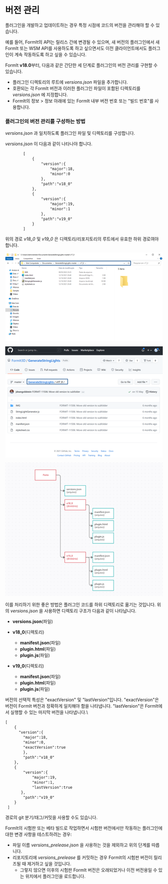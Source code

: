 # 버전 관리

플러그인을 개발하고 업데이트하는 경우 특정 시점에 코드의 버전을 관리해야 할 수 있습니다.

예를 들어, FormIt의 API는 릴리스 간에 변경될 수 있으며, 새 버전의 플러그인에서 새 FormIt 또는 WSM API를 사용하도록 하고 싶으면서도 이전 클라이언트에서도 플러그인이 계속 작동하도록 하고 싶을 수 있습니다.

FormIt **v18.0**부터, 다음과 같은 간단한 세 단계로 플러그인의 버전 관리를 구현할 수 있습니다.

* 플러그인 디렉토리의 루트에 _versions.json_ 파일을 추가합니다.
* 호환되는 각 FormIt 버전과 이러한 플러그인 파일이 포함된 디렉토리를 _versions.json_ 에 지정합니다.
* FormIt의 정보 > 정보 아래에 있는 FormIt 내부 버전 번호 또는 "빌드 번호"를 사용합니다.



### 플러그인의 버전 관리를 구성하는 방법

_versions.json_ 과 일치하도록 플러그인 파일 및 디렉토리를 구성합니다.

_versions.json_ 이 다음과 같이 나타나야 합니다.

```
        [
            {
                "version":{
                    "major":18,
                    "minor":0
                },
                "path":"v18_0"
            },
            {
                "version":{
                    "major":19,
                    "minor":1
                },
                "path":"v19_0"
            }
        ]

```

위의 경로 _v18\_0_ 및 _v19\_0_ 은 디렉토리/리포지토리의 루트에서 유효한 하위 경로여야 합니다.

![](../../../.gitbook/assets/i1.png)

![](../../../.gitbook/assets/i2.png)

![](../../../.gitbook/assets/i3.png)

이를 처리하기 위한 좋은 방법은 플러그인 코드를 하위 디렉토리로 옮기는 것입니다. 위의 _versions.json_ 을 사용하면 디렉토리 구조가 다음과 같이 나타납니다.

* **versions.json**(파일)
* **v18\_0**(디렉토리)

   * **manifest.json**(파일)
   * **plugin.html**(파일)
   * **plugin.js**(파일)


* **v19\_0**(디렉토리)
   * **manifest.json**(파일)
   * **plugin.html**(파일)
   * **plugin.js**(파일)

버전의 선택적 특성은 "exactVersion" 및 "lastVersion"입니다. "exactVersion"은 버전이 FormIt 버전과 정확하게 일치해야 함을 나타냅니다. "lastVersion"은 FormIt에서 실행할 수 있는 마지막 버전을 나타냅니다.\


```
[
    {
      "version":{
        "major":18,
        "minor":0,
        "exactVersion":true
        },
        "path":"v18_0"
    },
    {
        "version":{
            "major":19,
            "minor":1,
            "lastVersion":true
       },
        "path":"v19_0"
    }
 ]
```

경로의 git 분기/태그/커밋을 사용할 수도 있습니다.

FormIt의 시험판 또는 베타 빌드로 작업하면서 시험판 버전에서만 작동하는 플러그인에 대한 변경 사항을 테스트하려는 경우:

* 파일 이름 _versions\_prelease.json_ 을 사용하는 것을 제외하고 위의 단계를 따릅니다.
* 리포지토리에 _versions\_prelease_ 를 커밋하는 경우 FormIt의 시험판 버전이 릴리즈될 때 제거하고 싶을 것입니다.
   * 그렇지 않으면 이후의 시험판 FormIt 버전은 오래되었거나 이전 버전용일 수 있는 위치에서 플러그인을 로드합니다.

